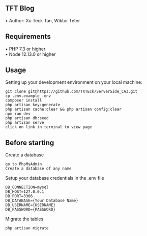 ## TFT Blog

•	Author: Xu Teck Tan, Wiktor Teter <br>

## Requirements
•	PHP 7.3 or higher <br>
•	Node 12.13.0 or higher <br>

## Usage <br>
Setting up your development environment on your local machine: <br>
```
git clone git@https://github.com/TXTEck/ServerSide_CA3.git
cp .env.example .env
composer install
php artisan key:generate
php artisan cache:clear && php artisan config:clear
npm run dev
php artisan db:seed
php artisan serve
click on link in terminal to view page
```

## Before starting <br>
Create a database <br>
```
go to PhpMyAdmin
Create a database of any name
```

Setup your database credentials in the .env file <br>
```
DB_CONNECTION=mysql
DB_HOST=127.0.0.1
DB_PORT=3306
DB_DATABASE={Your Database Name}
DB_USERNAME={USERNAME}
DB_PASSWORD={PASSWORD}
```

Migrate the tables
```
php artisan migrate
```

